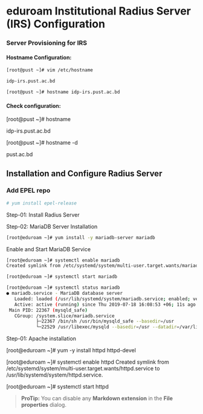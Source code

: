 # eduroam Institutional Radius Server (IRS) Configuration

### Server Provisioning for IRS

#### Hostname Configuration:
```` bash 
[root@pust ~]# vim /etc/hostname

idp-irs.pust.ac.bd
````
```` bash 
[root@pust ~]# hostname idp-irs.pust.ac.bd
````
#### Check configuration:

[root@pust ~]# hostname

idp-irs.pust.ac.bd

[root@pust ~]# hostname -d

pust.ac.bd

## Installation and Configure Radius Server

### Add EPEL repo

```` bash 
# yum install epel-release
```` 
Step-01: Install Radius Server


Step-02: MariaDB Server Installation

```` bash 
[root@eduroam ~]# yum install -y mariadb-server mariadb
````
Enable and Start MariaDB Service

```` bash
[root@eduroam ~]# systemctl enable mariadb
Created symlink from /etc/systemd/system/multi-user.target.wants/mariadb.service to /usr/lib/systemd/system/mariadb.service.

[root@eduroam ~]# systemctl start mariadb

[root@eduroam ~]# systemctl status mariadb
● mariadb.service - MariaDB database server
   Loaded: loaded (/usr/lib/systemd/system/mariadb.service; enabled; vendor preset: disabled)
   Active: active (running) since Thu 2019-07-18 16:08:53 +06; 11s ago
 Main PID: 22367 (mysqld_safe)
   CGroup: /system.slice/mariadb.service
           ├─22367 /bin/sh /usr/bin/mysqld_safe --basedir=/usr
           └─22529 /usr/libexec/mysqld --basedir=/usr --datadir=/var/lib/mysql --p.
````
Step-01: Apache installation

[root@eduroam ~]# yum -y install httpd httpd-devel

[root@eduroam ~]# systemctl enable httpd
Created symlink from /etc/systemd/system/multi-user.target.wants/httpd.service to /usr/lib/systemd/system/httpd.service.

[root@eduroam ~]# systemctl start httpd

> **ProTip:** You can disable any **Markdown extension** in the **File properties** dialog.

